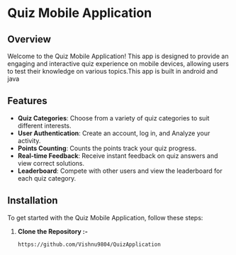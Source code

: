 # Quiz Mobile Application

## Overview

Welcome to the Quiz Mobile Application! This app is designed to provide an engaging and interactive quiz experience on mobile devices, allowing users to test their knowledge on various topics.This app is built in android and java

## Features

- **Quiz Categories**: Choose from a variety of quiz categories to suit different interests.
- **User Authentication**: Create an account, log in, and Analyze your activity.
- **Points Counting**: Counts the points track your quiz progress.
- **Real-time Feedback**: Receive instant feedback on quiz answers and view correct solutions.
- **Leaderboard**: Compete with other users and view the leaderboard for each quiz category.


## Installation

To get started with the Quiz Mobile Application, follow these steps:

1. **Clone the Repository :-**

   ```bash
   https://github.com/Vishnu9804/QuizApplication
